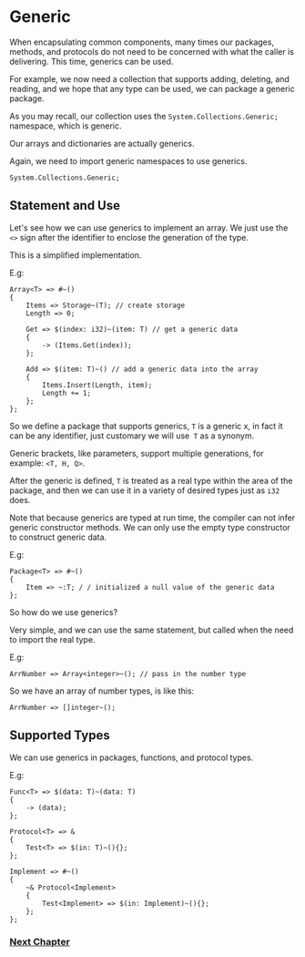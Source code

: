 # Generic
When encapsulating common components, many times our packages, methods, and protocols do not need to be concerned with what the caller is delivering. This time, generics can be used.

For example, we now need a collection that supports adding, deleting, and reading, and we hope that any type can be used, we can package a generic package.

As you may recall, our collection uses the `System.Collections.Generic;` namespace, which is generic.

Our arrays and dictionaries are actually generics.

Again, we need to import generic namespaces to use generics.
```
System.Collections.Generic;
```
## Statement and Use
Let's see how we can use generics to implement an array. We just use the `<>` sign after the identifier to enclose the generation of the type.

This is a simplified implementation.

E.g:
```
Array<T> => #~()
{
    Items => Storage~(T); // create storage
    Length => 0;

    Get => $(index: i32)~(item: T) // get a generic data
    {
        -> (Items.Get(index));
    };

    Add => $(item: T)~() // add a generic data into the array
    {
        Items.Insert(Length, item);
        Length += 1;
    };
};
```
So we define a package that supports generics, `T` is a generic x, in fact it can be any identifier, just customary we will use` T` as a synonym.

Generic brackets, like parameters, support multiple generations, for example: `<T, H, Q>`.

After the generic is defined, `T` is treated as a real type within the area of ​​the package, and then we can use it in a variety of desired types just as `i32` does.

Note that because generics are typed at run time, the compiler can not infer generic constructor methods. We can only use the empty type constructor to construct generic data.

E.g:
```
Package<T> => #~()
{
    Item => ~:T; / / initialized a null value of the generic data
};
```
So how do we use generics?

Very simple, and we can use the same statement, but called when the need to import the real type.

E.g:
```
ArrNumber => Array<integer>~(); // pass in the number type
```
So we have an array of number types, is like this:
```
ArrNumber => []integer~();
```
## Supported Types
We can use generics in packages, functions, and protocol types.

E.g:
```
Func<T> => $(data: T)~(data: T)
{
    -> (data);
};

Protocol<T> => &
{
    Test<T> => $(in: T)~(){};
};

Implement => #~()
{
    ~& Protocol<Implement>
    {
        Test<Implement> => $(in: Implement)~(){};
    };
};
```
### [Next Chapter](annotation.md)